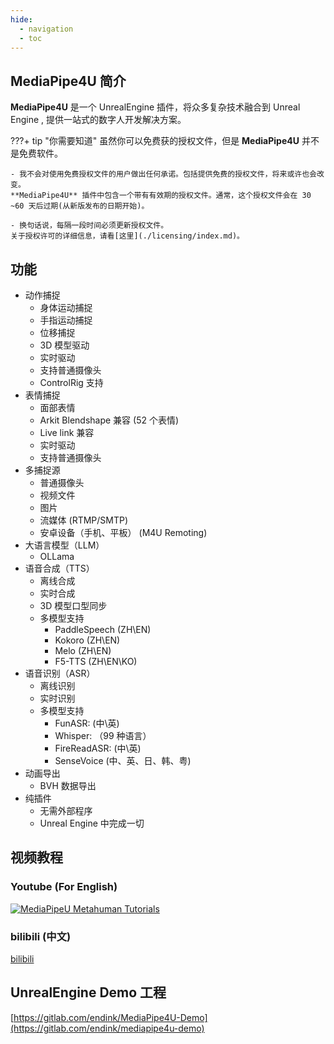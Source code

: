 ```yaml
---
hide:
  - navigation
  - toc
---
```


## MediaPipe4U 简介

**MediaPipe4U** 是一个 UnrealEngine 插件，将众多复杂技术融合到 Unreal Engine , 提供一站式的数字人开发解决方案。

???+ tip "你需要知道"
    虽然你可以免费获的授权文件，但是 **MediaPipe4U** 并不是免费软件。   

    - 我不会对使用免费授权文件的用户做出任何承诺。包括提供免费的授权文件，将来或许也会改变。     
    **MediaPipe4U** 插件中包含一个带有有效期的授权文件。通常，这个授权文件会在 30 ~60 天后过期(从新版发布的日期开始)。

    - 换句话说，每隔一段时间必须更新授权文件。     
    关于授权许可的详细信息，请看[这里](./licensing/index.md)。




## 功能

- 动作捕捉
    - 身体运动捕捉
    - 手指运动捕捉
    - 位移捕捉
    - 3D 模型驱动
    - 实时驱动
    - 支持普通摄像头
    - ControlRig 支持
- 表情捕捉
    - 面部表情
    - Arkit Blendshape 兼容 (52 个表情) 
    - Live link 兼容
    - 实时驱动
    - 支持普通摄像头
- 多捕捉源
    - 普通摄像头
    - 视频文件
    - 图片
    - 流媒体 (RTMP/SMTP)
    - 安卓设备（手机、平板） (M4U Remoting)
- 大语言模型（LLM）
    - OLLama
- 语音合成（TTS）
    - 离线合成
    - 实时合成
    - 3D 模型口型同步
    - 多模型支持
        - PaddleSpeech (ZH\EN)
        - Kokoro (ZH\EN)
        - Melo (ZH\EN)
        - F5-TTS (ZH\EN\KO)
- 语音识别（ASR）
    - 离线识别
    - 实时识别
    - 多模型支持
        - FunASR: (中\英)
        - Whisper: （99 种语言）
        - FireReadASR: (中\英)
        - SenseVoice (中、英、日、韩、粤)
- 动画导出
    - BVH 数据导出 
- 纯插件
    - 无需外部程序
    - Unreal Engine 中完成一切

## 视频教程

### Youtube (For English)  

[![MediaPipeU Metahuman Tutorials](https://res.cloudinary.com/marcomontalbano/image/upload/v1680609544/video_to_markdown/images/youtube--XLmKnG6UMzo-c05b58ac6eb4c4700831b2b3070cd403.jpg)](https://www.youtube.com/watch?v=XLmKnG6UMzo "MediaPipeU Metahuman Tutorials")


### bilibili (中文)   

[bilibili](https://www.bilibili.com/video/BV1124y157hz/)

## UnrealEngine Demo 工程

[https://gitlab.com/endink/MediaPipe4U-Demo](https://gitlab.com/endink/mediapipe4u-demo)

